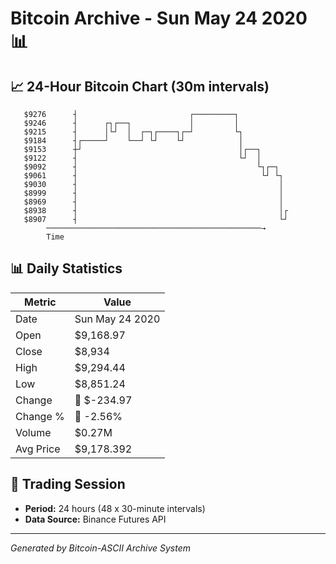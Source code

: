 # Bitcoin Archive - Sun May 24 2020 📊

## 📈 24-Hour Bitcoin Chart (30m intervals)

```
   $9276      ┤                         ┌─────────┐            
   $9246      ┤      ┌┐┌──┐             │         │            
   $9215      ┤      │└┘  │  ┌─┐┌────┐┌─┘         └┐           
   $9184      ┤┌─────┘    └──┘ └┘    └┘            │           
   $9153      ┼┘                                   │┌──┐       
   $9122      ┤                                    └┘  │       
   $9092      ┤                                        └┐┌─┐   
   $9061      ┤                                         └┘ └┐  
   $9030      ┤                                             │  
   $8999      ┤                                             │  
   $8969      ┤                                             │  
   $8938      ┤                                             │┌ 
   $8907      ┤                                             └┘ 
        ────────────────────────────────────────────────→
        Time
```

## 📊 Daily Statistics

| Metric | Value |
|--------|-------|
| Date | Sun May 24 2020 |
| Open | $9,168.97 |
| Close | $8,934 |
| High | $9,294.44 |
| Low | $8,851.24 |
| Change | 🔴 $-234.97 |
| Change % | 🔴 -2.56% |
| Volume | $0.27M |
| Avg Price | $9,178.392 |

## 📅 Trading Session

- **Period:** 24 hours (48 x 30-minute intervals)
- **Data Source:** Binance Futures API

---
*Generated by Bitcoin-ASCII Archive System*
